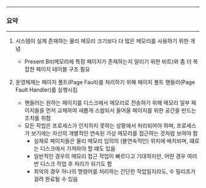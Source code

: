 -----
### 요약
-----
1. 시스템이 실제 존재하는 물리 메모리 크기보다 더 많은 메모리를 사용하기 위한 개념
   - Present Bit(메모리에 특정 페이지가 존재하는지 알리기 위한 비트)와 좀 더 복잡한 페이지 테이블 구조 필요

2. 운영체제는 페이지 폴트(Page Fault)를 처리하기 위해 페이지 폴트 핸들러(Page Fault Handler)를 실행시킴
   - 핸들러는 원하는 페이지를 디스크에서 메모리로 전송하기 위해 메모리 일부 페이지들을 먼저 교체하여 새롭게 스왑되서 들어올 페이지를 위한 공간을 만드는 조치를 취함
   - 모든 작업은 프로세스가 인지하지 못하는 상황에서 처리되어야 하며, 프로세스가 보기에는 자신의 개별적인 연속된 가상 메모리를 접근하는 것처럼 보여야 함
     + 실제로 페이지들은 물리 메모리 임의의 (불연속적인) 위치에 배치되며, 떄로는 디스크에서 가져와야 할 떄도 있음
     + 일반적인 경우의 메모리 접근 작업이 빠르다고 기대하지만, 어떤 경우 여러 번 디스크 작업 후 처리가 되기도 함
     + 최악의 경우 하나의 명령어를 처리하는 간단한 작업일지라도, 수 밀리초가 걸려 완료될 수 있음
